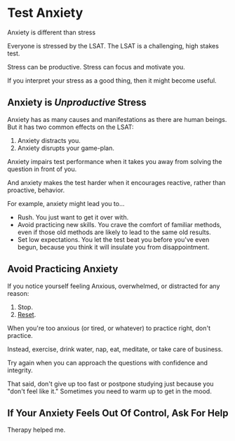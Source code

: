 # Test Anxiety

Anxiety is different than stress

Everyone is stressed by the LSAT. The LSAT is a challenging, high stakes test.

Stress can be productive. Stress can focus and motivate you.

If you interpret your stress as a good thing, then it might become useful.

## Anxiety is *Unproductive* Stress

Anxiety has as many causes and manifestations as there are human beings. But it has two common effects on the LSAT:

1. Anxiety distracts you.
2. Anxiety disrupts your game-plan.

Anxiety impairs test performance when it takes you away from solving the question in front of you.

And anxiety makes the test harder when it encourages reactive, rather than proactive, behavior.

For example, anxiety might lead you to...

- Rush. You just want to get it over with.
- Avoid practicing new skills. You crave the comfort of familiar methods, even if those old methods are likely to lead to the same old results.
- Set low expectations. You let the test beat you before you've even begun, because you think it will insulate you from disappointment.

## Avoid Practicing Anxiety

If you notice yourself feeling Anxious, overwhelmed, or distracted for any reason:

1. Stop.
2. [Reset][1].

When you're too anxious (or tired, or whatever) to practice right, don't practice.

Instead, exercise, drink water, nap, eat, meditate, or take care of business.

Try again when you can approach the questions with confidence and integrity.

That said, don't give up too fast or postpone studying just because you "don't feel like it." Sometimes you need to warm up to get in the mood.

## If Your Anxiety Feels Out Of Control, Ask For Help

Therapy helped me.

[1]: resets.html
